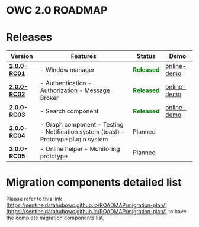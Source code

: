 OWC 2.0  ROADMAP
================

# Releases

| Version                                                                                     | Features                                                                                 | Status    | Demo                      |
|---------------------------------------------------------------------------------------------|------------------------------------------------------------------------------------------|-----------|---------------------------|
| [**2.0.0-RC01**](https://github.com/SentinelDataHubOWC/starter-kit/releases/tag/2.0.0-RC01) |  - Window manager                                                                        |  <strong><span style="color:green">Released</span></strong> | [online-demo](https://sentineldatahubowc.github.io/ROADMAP/2.0.0-RC01/build/default/) |
| [**2.0.0-RC02**](https://github.com/SentinelDataHubOWC/starter-kit/releases/tag/2.0.0-RC02)                                                                               |  - Authentication   - Authorization   - Message Broker                                   | <strong><span style="color:green">Released</span></strong>  |     [online-demo](https://sentineldatahubowc.github.io/ROADMAP/2.0.0-RC02/build/default/)                      |
| **2.0.0-RC03**                                                                              |  - Search component                                                                      | <strong><span style="color:green">Released</span></strong>    |[online-demo](https://sentineldatahubowc.github.io/ROADMAP/2.0.0-RC03/build/default/)                             |
| **2.0.0-RC04**                                                                              |  - Graph component  - Testing   - Notification system (toast)  - Prototype plugin system | Planned   |                           |
| **2.0.0-RC05**                                                                              |  - Online helper   - Monitoring prototype                                                | Planned   |                           |

# Migration components detailed list

Please refer to this link [https://sentineldatahubowc.github.io/ROADMAP/migration-plan/](https://sentineldatahubowc.github.io/ROADMAP/migration-plan/) to have the complete migration components list.
